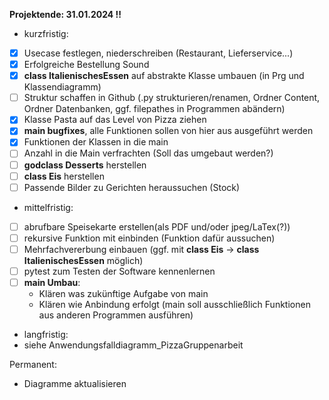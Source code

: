 **Projektende: 31.01.2024 !!**
- kurzfristig:
- [x] Usecase festlegen, niederschreiben (Restaurant, Lieferservice...)
- [x] Erfolgreiche Bestellung Sound
- [x] **class ItalienischesEssen** auf abstrakte Klasse umbauen (in Prg und Klassendiagramm)
- [ ] Struktur schaffen in Github (.py strukturieren/renamen, Ordner Content, Ordner Datenbanken, ggf. filepathes in Programmen abändern)
- [x] Klasse Pasta auf das Level von Pizza ziehen
- [x] **main bugfixes**, alle Funktionen sollen von hier aus ausgeführt werden
- [x] Funktionen der Klassen in die main
- [ ] Anzahl in die Main verfrachten (Soll das umgebaut werden?)
- [ ] **godclass Desserts** herstellen
- [ ] **class Eis** herstellen
- [ ] Passende Bilder zu Gerichten heraussuchen (Stock)

- mittelfristig:
- [ ] abrufbare Speisekarte erstellen(als PDF und/oder jpeg/LaTex(?))
- [ ] rekursive Funktion mit einbinden (Funktion dafür aussuchen)
- [ ] Mehrfachvererbung einbauen (ggf. mit **class Eis** -> **class ItalienischesEssen** möglich)
- [ ] pytest zum Testen der Software kennenlernen
- [ ] **main Umbau**:
  - Klären was zukünftige Aufgabe von main
  - Klären wie Anbindung erfolgt (main soll ausschließlich Funktionen aus anderen Programmen ausführen)

- langfristig:
- siehe Anwendungsfalldiagramm_PizzaGruppenarbeit

Permanent: 
- Diagramme aktualisieren
